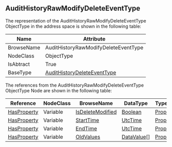 <!-- objecttype -->
## AuditHistoryRawModifyDeleteEventType
  
The representation of the AuditHistoryRawModifyDeleteEventType ObjectType in the address space is shown in the following table:  

|Name|Attribute|
|---|---|
|BrowseName|AuditHistoryRawModifyDeleteEventType|
|NodeClass|ObjectType|
|IsAbtract|True|
|BaseType|[AuditHistoryDeleteEventType](../../../Part11/ObjectTypes/AuditHistoryDeleteEventType/readme.md)|

The references from the AuditHistoryRawModifyDeleteEventType ObjectType Node are shown in the following table:  

|Reference|NodeClass|BrowseName|DataType|TypeDefinition|ModellingRule|
|---|---|---|---|---|---|
|[HasProperty](../../../Part3/ReferenceTypes/HasProperty/readme.md)|Variable|[IsDeleteModified](#IsDeleteModified)|[Boolean](../../../Part3/DataTypes/Boolean/readme.md)|[PropertyType](../../Part5/VariableTypes/PropertyType/readme.md)|[Mandatory](../../Objects/Mandatory/readme.md)|
|[HasProperty](../../../Part3/ReferenceTypes/HasProperty/readme.md)|Variable|[StartTime](#StartTime)|[UtcTime](../../../Part3/DataTypes/UtcTime/readme.md)|[PropertyType](../../Part5/VariableTypes/PropertyType/readme.md)|[Mandatory](../../Objects/Mandatory/readme.md)|
|[HasProperty](../../../Part3/ReferenceTypes/HasProperty/readme.md)|Variable|[EndTime](#EndTime)|[UtcTime](../../../Part3/DataTypes/UtcTime/readme.md)|[PropertyType](../../Part5/VariableTypes/PropertyType/readme.md)|[Mandatory](../../Objects/Mandatory/readme.md)|
|[HasProperty](../../../Part3/ReferenceTypes/HasProperty/readme.md)|Variable|[OldValues](#OldValues)|[DataValue](../../../Part4/DataTypes/DataValue/readme.md)[]|[PropertyType](../../Part5/VariableTypes/PropertyType/readme.md)|[Mandatory](../../Objects/Mandatory/readme.md)|


